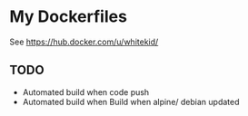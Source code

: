 # My Dockerfiles

See https://hub.docker.com/u/whitekid/

## TODO

- Automated build when code push
- Automated build when Build when alpine/ debian updated
